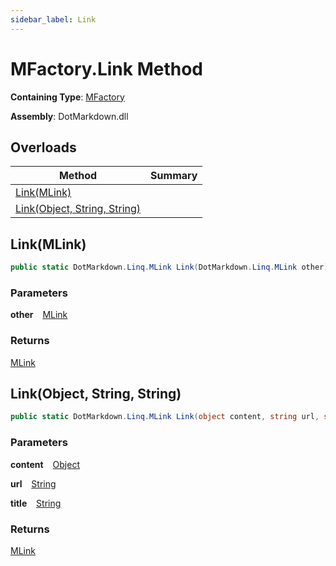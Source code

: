 ```yaml
---
sidebar_label: Link
---
```


# MFactory\.Link Method

**Containing Type**: [MFactory](../index.md)

**Assembly**: DotMarkdown\.dll

## Overloads

| Method | Summary |
| ------ | ------- |
| [Link(MLink)](#DotMarkdown_Linq_MFactory_Link_DotMarkdown_Linq_MLink_) | |
| [Link(Object, String, String)](#DotMarkdown_Linq_MFactory_Link_System_Object_System_String_System_String_) | |

## Link\(MLink\) <a id="DotMarkdown_Linq_MFactory_Link_DotMarkdown_Linq_MLink_"></a>

```csharp
public static DotMarkdown.Linq.MLink Link(DotMarkdown.Linq.MLink other)
```

### Parameters

**other** &ensp; [MLink](../../MLink/index.md)

### Returns

[MLink](../../MLink/index.md)

## Link\(Object, String, String\) <a id="DotMarkdown_Linq_MFactory_Link_System_Object_System_String_System_String_"></a>

```csharp
public static DotMarkdown.Linq.MLink Link(object content, string url, string title = null)
```

### Parameters

**content** &ensp; [Object](https://docs.microsoft.com/en-us/dotnet/api/system.object)

**url** &ensp; [String](https://docs.microsoft.com/en-us/dotnet/api/system.string)

**title** &ensp; [String](https://docs.microsoft.com/en-us/dotnet/api/system.string)

### Returns

[MLink](../../MLink/index.md)

